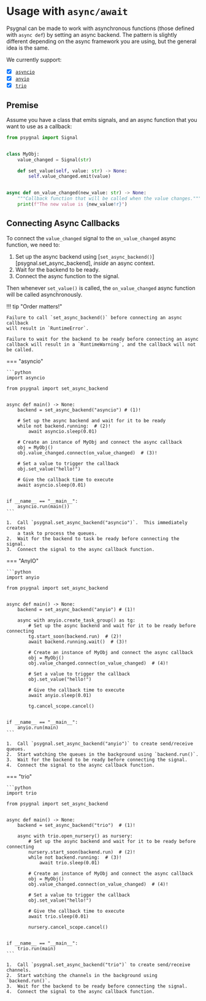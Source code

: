 # Usage with `async/await`

Psygnal can be made to work with asynchronous functions (those defined with
`async def`) by setting an async backend.  The pattern is slightly different
depending on the async framework you are using, but the general idea is the same.

We currently support:

- [x] [`asyncio`](https://docs.python.org/3/library/asyncio.html)
- [x] [`anyio`](https://anyio.readthedocs.io/)
- [x] [`trio`](https://trio.readthedocs.io/)

## Premise

Assume you have a class that emits signals, and an async function that you want
to use as a callback:

```python
from psygnal import Signal


class MyObj:
    value_changed = Signal(str)

    def set_value(self, value: str) -> None:
        self.value_changed.emit(value)


async def on_value_changed(new_value: str) -> None:
    """Callback function that will be called when the value changes."""
    print(f"The new value is {new_value!r}")
```

## Connecting Async Callbacks

To connect the `value_changed` signal to the `on_value_changed` async function,
we need to:

1. Set up the async backend using [`set_async_backend()`][psygnal.set_async_backend],
   *inside* an async context.
2. Wait for the backend to be ready.
3. Connect the async function to the signal.

Then whenever `set_value()` is called, the `on_value_changed` async function will be
called asynchronously.

!!! tip "Order matters!"

    Failure to call `set_async_backend()` before connecting an async callback
    will result in `RuntimeError`.

    Failure to wait for the backend to be ready before connecting an async
    callback will result in a `RuntimeWarning`, and the callback will not
    be called.

=== "asyncio"

    ```python
    import asyncio

    from psygnal import set_async_backend


    async def main() -> None:
        backend = set_async_backend("asyncio") # (1)!

        # Set up the async backend and wait for it to be ready
        while not backend.running:  # (2)!
            await asyncio.sleep(0.01)

        # Create an instance of MyObj and connect the async callback
        obj = MyObj()
        obj.value_changed.connect(on_value_changed)  # (3)!

        # Set a value to trigger the callback
        obj.set_value("hello!")

        # Give the callback time to execute
        await asyncio.sleep(0.01)


    if __name__ == "__main__":
        asyncio.run(main())
    ```

    1.  Call `psygnal.set_async_backend("asyncio")`.  This immediately creates
        a task to process the queues.
    2.  Wait for the backend to task be ready before connecting the signal.
    3.  Connect the signal to the async callback function.

=== "AnyIO"

    ```python
    import anyio

    from psygnal import set_async_backend


    async def main() -> None:
        backend = set_async_backend("anyio") # (1)!

        async with anyio.create_task_group() as tg:
            # Set up the async backend and wait for it to be ready before connecting
            tg.start_soon(backend.run)  # (2)!
            await backend.running.wait()  # (3)!

            # Create an instance of MyObj and connect the async callback
            obj = MyObj()
            obj.value_changed.connect(on_value_changed)  # (4)!

            # Set a value to trigger the callback
            obj.set_value("hello!")

            # Give the callback time to execute
            await anyio.sleep(0.01)

            tg.cancel_scope.cancel()


    if __name__ == "__main__":
        anyio.run(main)
    ```

    1.  Call `psygnal.set_async_backend("anyio")` to create send/receive queues.
    2.  Start watching the queues in the background using `backend.run()`.
    3.  Wait for the backend to be ready before connecting the signal.
    4.  Connect the signal to the async callback function.

=== "trio"

    ```python
    import trio

    from psygnal import set_async_backend


    async def main() -> None:
        backend = set_async_backend("trio")  # (1)!

        async with trio.open_nursery() as nursery:
            # Set up the async backend and wait for it to be ready before connecting
            nursery.start_soon(backend.run)  # (2)!
            while not backend.running:  # (3)!
                await trio.sleep(0.01)

            # Create an instance of MyObj and connect the async callback
            obj = MyObj()
            obj.value_changed.connect(on_value_changed)  # (4)!

            # Set a value to trigger the callback
            obj.set_value("hello!")

            # Give the callback time to execute
            await trio.sleep(0.01)

            nursery.cancel_scope.cancel()


    if __name__ == "__main__":
        trio.run(main)
    ```

    1.  Call `psygnal.set_async_backend("trio")` to create send/receive channels.
    2.  Start watching the channels in the background using `backend.run()`.
    3.  Wait for the backend to be ready before connecting the signal.
    4.  Connect the signal to the async callback function.
